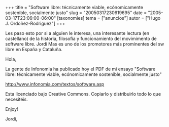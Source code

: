 +++
title = "Software libre: técnicamente viable, ecónomicamente sostenible, socialmente justo"
slug = "20050317230619695"
date = "2005-03-17T23:06:00-06:00"
[taxonomies]
tema = ["anuncios"]
autor = ["Hugo J. Ordoñez-Rodriguez"]
+++

Les paso esto por si a alguien le interesa, una interesante lectura (en
castellano) de la historia, filosofía y funcionamiento del movimimento
de software libre. Jordi Mas es uno de los promotores más prominentes
del sw libre en España y Cataluña.

<!-- more -->
Hola,

La gente de Infonomia ha publicado hoy el PDF de mi ensayo
&quot;Software libre: técnicamente viable, ecónomicamente sostenible,
socialmente justo&quot;

http://www.infonomia.com/textos/software.asp

Esta licenciado bajo Creative Commons. Copiarlo y distribuirlo todo lo
que necesitéis.

Enjoy!

Jordi,

